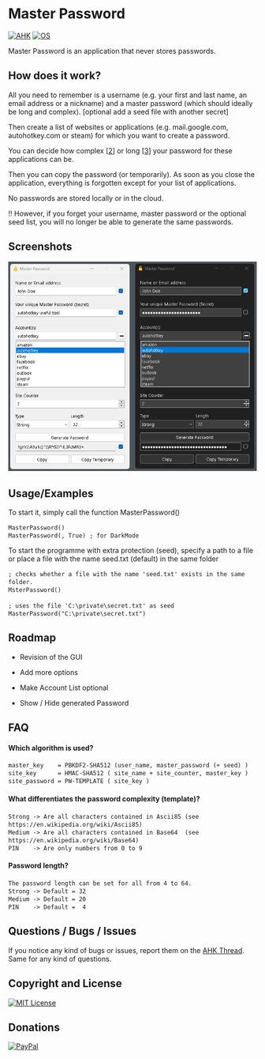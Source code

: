 # Master Password
[![AHK](https://img.shields.io/badge/ahk-2.0.2-C3D69B.svg?style=flat-square)]()
[![OS](https://img.shields.io/badge/os-windows-C3D69B.svg?style=flat-square)]()

Master Password is an application that never stores passwords.


## How does it work?

All you need to remember is a username (e.g. your first and last name, an email address or a nickname) and a master password (which should ideally be long and complex). [optional add a seed file with another secret]

Then create a list of websites or applications (e.g. mail.google.com, autohotkey.com or steam) for which you want to create a password.

You can decide how complex [[2](#what-differentiates-the-password-complexity-template)] or long [[3](#password-length)] your password for these applications can be.

Then you can copy the password (or temporarily). As soon as you close the application, everything is forgotten except for your list of applications.

No passwords are stored locally or in the cloud.


:bangbang: However, if you forget your username, master password or the optional seed list, you will no longer be able to generate the same passwords.


## Screenshots

![MasterPassword](img/MasterPassword.png)


## Usage/Examples

To start it, simply call the function MasterPassword()
```autohotkey
MasterPassword()
MasterPassword(, True) ; for DarkMode
```

To start the programme with extra protection (seed), specify a path to a file or place a file with the name seed.txt (default) in the same folder
```autohotkey
; checks whether a file with the name 'seed.txt' exists in the same folder.
MsterPassword()

; uses the file 'C:\private\secret.txt' as seed
MasterPassword("C:\private\secret.txt")
```


## Roadmap

- Revision of the GUI

- Add more options

- Make Account List optional

- Show / Hide generated Password


## FAQ

#### Which algorithm is used?

```
master_key    = PBKDF2-SHA512 (user_name, master_password (+ seed) )
site_key      = HMAC-SHA512 ( site_name + site_counter, master_key )
site_password = PW-TEMPLATE ( site_key )
```

#### What differentiates the password complexity (template)?

```
Strong -> Are all characters contained in Ascii85 (see https://en.wikipedia.org/wiki/Ascii85)
Medium -> Are all characters contained in Base64  (see https://en.wikipedia.org/wiki/Base64)
PIN    -> Are only numbers from 0 to 9
```

#### Password length?

```
The password length can be set for all from 4 to 64.
Strong -> Default = 32
Medium -> Default = 20
PIN    -> Default =  4
```


## Questions / Bugs / Issues
If you notice any kind of bugs or issues, report them on the [AHK Thread](https://www.autohotkey.com/boards/viewtopic.php?t=115925). Same for any kind of questions.


## Copyright and License
[![MIT License](https://img.shields.io/github/license/jNizM/master-password.svg?style=flat-square&color=C3D69B)](LICENSE)


## Donations
[![PayPal](https://img.shields.io/badge/paypal-donate-B2A2C7.svg?style=flat-square)](https://www.paypal.me/smithz)